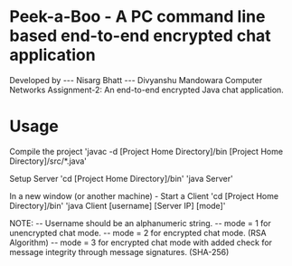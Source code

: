 # Peek-a-Boo - A PC command line based end-to-end encrypted chat application
Developed by --- Nisarg Bhatt --- Divyanshu Mandowara
Computer Networks Assignment-2: An end-to-end encrypted Java chat application.

# Usage
Compile the project
'javac -d [Project Home Directory]/bin [Project Home Directory]/src/*.java'

Setup Server
'cd [Project Home Directory]/bin'
'java Server'

In a new window (or another machine) -
Start a Client
'cd [Project Home Directory]/bin'
'java Client [username] [Server IP] [mode]'

NOTE:
	-- Username should be an alphanumeric string.
	-- mode = 1 for unencrypted chat mode.
	-- mode = 2 for encrypted chat mode. (RSA Algorithm)
	-- mode = 3 for encrypted chat mode with added check for message integrity through message signatures. (SHA-256)
